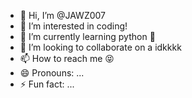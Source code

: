 - 👋 Hi, I’m @JAWZ007
- 👀 I’m interested in coding!
- 🌱 I’m currently learning python 🐍
- 💞️ I’m looking to collaborate on a idkkkk
- 📫 How to reach me 😝
- 😄 Pronouns: ...
- ⚡ Fun fact: ...

<!---
JAWZ007/JAWZ007 is a ✨ special ✨ repository because its `README.md` (this file) appears on your GitHub profile.
You can click the Preview link to take a look at your changes.
--->
